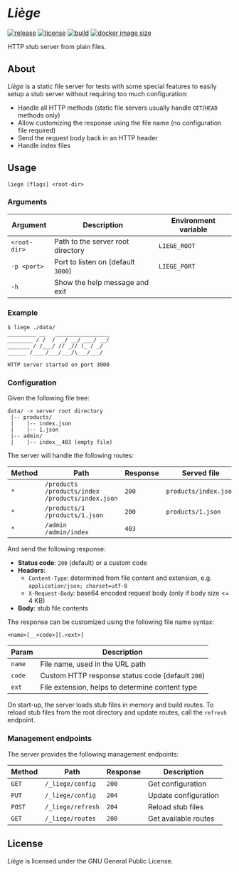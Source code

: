 # _Liège_

[![release](https://img.shields.io/github/v/release/GaelGirodon/liege?style=flat-square)](https://github.com/GaelGirodon/liege/releases)
[![license](https://img.shields.io/github/license/GaelGirodon/liege?color=informational&style=flat-square)](https://github.com/GaelGirodon/liege/blob/master/LICENSE)
[![build](https://img.shields.io/gitlab/pipeline/GaelGirodon/liege/master?style=flat-square)](https://gitlab.com/GaelGirodon/liege/-/pipelines/latest)
[![docker image size](https://img.shields.io/docker/image-size/gaelgirodon/liege?style=flat-square&logo=docker&logoColor=white)](https://hub.docker.com/r/gaelgirodon/liege)

HTTP stub server from plain files.

## About

_Liège_ is a static file server for tests with some special features
to easily setup a stub server without requiring too much configuration:

- Handle all HTTP methods
  (static file servers usually handle `GET`/`HEAD` methods only)
- Allow customizing the response using the file name
  (no configuration file required)
- Send the request body back in an HTTP header
- Handle index files

## Usage

```shell
liege [flags] <root-dir>
```

### Arguments

| Argument     | Description                        | Environment variable |
| ------------ | ---------------------------------- | -------------------- |
| `<root-dir>` | Path to the server root directory  | `LIEGE_ROOT`         |
| `-p <port>`  | Port to listen on (default `3000`) | `LIEGE_PORT`         |
| `-h`         | Show the help message and exit     |

### Example

```shell
$ liege ./data/
_________ __   _________________
________ / /  /  _/ __/ ___/ __/
_______ / /___/ // _// (_ / _/
______ /____/___/___/\___/___/

HTTP server started on port 3000
```

### Configuration

Given the following file tree:

```text
data/ -> server root directory
 |-- products/
 |    |-- index.json
 |    |-- 1.json
 |-- admin/
 |    |-- index__403 (empty file)
```

The server will handle the following routes:

| Method | Path                                                       | Response | Served file           |
| ------ | ---------------------------------------------------------- | -------- | --------------------- |
| `*`    | `/products`<br>`/products/index`<br>`/products/index.json` | `200`    | `products/index.json` |
| `*`    | `/products/1`<br>`/products/1.json`                        | `200`    | `products/1.json`     |
| `*`    | `/admin`<br>`/admin/index`                                 | `403`    |                       |

And send the following response:

- **Status code**: `200` (default) or a custom code
- **Headers**:
  - `Content-Type`: determined from file content and extension,
    e.g. `application/json; charset=utf-8`
  - `X-Request-Body`: base64 encoded request body (only if body size <= 4 KB)
- **Body**: stub file contents

The response can be customized using the following file name syntax:

```text
<name>[__<code>][.<ext>]
```

| Param  | Description                                      |
| ------ | ------------------------------------------------ |
| `name` | File name, used in the URL path                  |
| `code` | Custom HTTP response status code (default `200`) |
| `ext`  | File extension, helps to determine content type  |

On start-up, the server loads stub files in memory and build routes.
To reload stub files from the root directory and update routes, call the
`refresh` endpoint.

### Management endpoints

The server provides the following management endpoints:

| Method | Path              | Response | Description          |
| ------ | ----------------- | -------- | -------------------- |
| `GET`  | `/_liege/config`  | `200`    | Get configuration    |
| `PUT`  | `/_liege/config`  | `204`    | Update configuration |
| `POST` | `/_liege/refresh` | `204`    | Reload stub files    |
| `GET`  | `/_liege/routes`  | `200`    | Get available routes |

## License

_Liège_ is licensed under the GNU General Public License.
